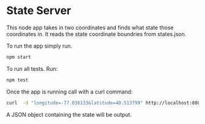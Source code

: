 # State Server

This node app takes in two coordinates and finds what state those coordinates 
in. It reads the state coordinate boundries from states.json.

To run the app simply run.

  ```bash
  npm start
  ```

To run all tests. Run:

  ```bash
  npm test
  ```

Once the app is running call with a curl command: 

  ```bash
  curl  -d "longitude=-77.036133&latitude=40.513799" http://localhost:8080/
  ```

A JSON object containing the state will be output.
